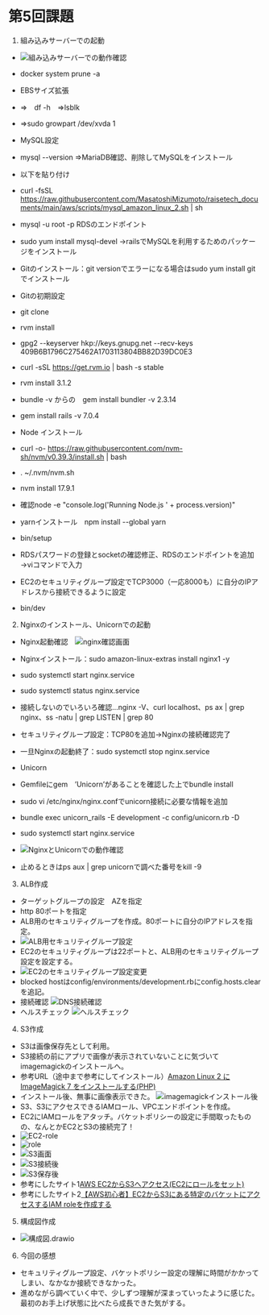 # 第5回課題
1. 組み込みサーバーでの起動
- ![組み込みサーバーでの動作確認](組み込みサーバーでの動作確認.png)
- docker system prune -a

- EBSサイズ拡張　
- ⇒　df -h　⇒lsblk 
- ⇒sudo growpart /dev/xvda 1

- MySQL設定
- mysql --version ⇒MariaDB確認、削除してMySQLをインストール
- 以下を貼り付け
- curl -fsSL https://raw.githubusercontent.com/MasatoshiMizumoto/raisetech_documents/main/aws/scripts/mysql_amazon_linux_2.sh | sh
- mysql -u root -p RDSのエンドポイント
- sudo yum install mysql-devel →railsでMySQLを利用するためのパッケージをインストール
 
- Gitのインストール：git versionでエラーになる場合はsudo yum install gitでインストール
- Gitの初期設定
- git clone
- rvm install
- gpg2 --keyserver hkp://keys.gnupg.net --recv-keys 409B6B1796C275462A1703113804BB82D39DC0E3
- curl -sSL https://get.rvm.io | bash -s stable
- rvm install 3.1.2
- bundle -v からの　gem install bundler -v  2.3.14
- gem install rails -v 7.0.4

- Node インストール
- curl -o- https://raw.githubusercontent.com/nvm-sh/nvm/v0.39.3/install.sh | bash
- . ~/.nvm/nvm.sh
- nvm install 17.9.1
- 確認node -e "console.log('Running Node.js ' + process.version)"
- yarnインストール　npm install --global yarn
- bin/setup
- RDSパスワードの登録とsocketの確認修正、RDSのエンドポイントを追加→viコマンドで入力
- EC2のセキュリティグループ設定でTCP3000（一応8000も）に自分のIPアドレスから接続できるように設定
- bin/dev

2. Nginxのインストール、Unicornでの起動
- Nginx起動確認　![nginx確認画面](nginx確認画面.png)
- Nginxインストール：sudo amazon-linux-extras install nginx1 -y
- sudo systemctl start nginx.service
- sudo systemctl status nginx.service
- 接続しないのでいろいろ確認…nginx -V、curl localhost、ps ax | grep nginx、ss -natu | grep LISTEN | grep 80
- セキュリティグループ設定：TCP80を追加→Nginxの接続確認完了
- 一旦Nginxの起動終了：sudo systemctl stop nginx.service

- Unicorn
- Gemfileにgem　’Unicorn’があることを確認した上でbundle install
- sudo vi /etc/nginx/nginx.confでunicorn接続に必要な情報を追加
- bundle exec unicorn_rails -E development -c config/unicorn.rb -D
- sudo systemctl start nginx.service
- ![NginxとUnicornでの動作確認](NginxとUnicornでの動作確認.png)
- 止めるときはps aux | grep unicornで調べた番号をkill -9

3. ALB作成
- ターゲットグループの設定　AZを指定
- http 80ポートを指定
- ALB用のセキュリティグループを作成。80ポートに自分のIPアドレスを指定。
- ![ALB用セキュリティグループ設定](ALB用セキュリティグループ設定.png)
- EC2のセキュリティグループは22ポートと、ALB用のセキュリティグループ設定を設定する。
- ![EC2のセキュリティグループ設定変更](EC2のセキュリティグループ設定変更.png)
- blocked hostはconfig/environments/development.rbにconfig.hosts.clearを追記。
- 接続確認 ![DNS接続確認](DNS接続確認.png)
- ヘルスチェック ![ヘルスチェック](ヘルスチェック.png)

4. S3作成
- S3は画像保存先として利用。
- S3接続の前にアプリで画像が表示されていないことに気づいてimagemagickのインストールへ。
- 参考URL（途中まで参考にしてインストール）[Amazon Linux 2 に ImageMagick 7 をインストールする(PHP)](https://qiita.com/qwe001/items/110bc0a12d56052aeb01)
- インストール後、無事に画像表示できた。 ![imagemagickインストール後](imagemagickインストール後.png)
- S3、S3にアクセスできるIAMロール、VPCエンドポイントを作成。
- EC2にIAMロールをアタッチ。バケットポリシーの設定に手間取ったものの、なんとかEC2とS3の接続完了！
- ![EC2-role](EC2-role.png)
- ![role](role.png)
- ![S3画面](S3画面.png)
- ![S3接続後](S3接続後.png)
- ![S3保存後](S3保存後.png)
- 参考にしたサイト1[AWS EC2からS3へアクセス(EC2にロールをセット)](https://itsakura.com/aws-ec2-s3-role)
- 参考にしたサイト2[【AWS初心者】EC2からS3にある特定のバケットにアクセスするIAM roleを作成する](https://qiita.com/komazawa/items/988c346274666023d9dd)

5. 構成図作成
- ![構成図.drawio](構成図.drawio.png)

6. 今回の感想
- セキュリティグループ設定、バケットポリシー設定の理解に時間がかかってしまい、なかなか接続できなかった。
- 進めながら調べていく中で、少しずつ理解が深まっていったように感じた。最初のお手上げ状態に比べたら成長できた気がする。